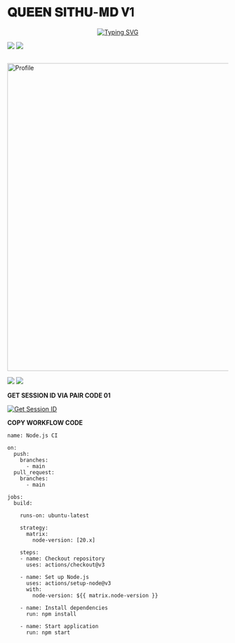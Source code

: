 <h1>𝐐𝐔𝐄𝐄𝐍 𝐒𝐈𝐓𝐇𝐔-𝐌𝐃 𝐕1</h1>

<p align="center">
<a href="https://git.io/typing-svg"><img src="https://readme-typing-svg.demolab.com?font=Fira+Code&weight=700&size=33&pause=1000&color=5513F7&width=435&lines=QUEEN+SITHU+MD+V+1" alt="Typing SVG" /></a>

<a><img src='https://i.imgur.com/LyHic3i.gif'/></a>
<a><img src='https://i.imgur.com/LyHic3i.gif'/></a>
## <p align="center">
  <a href="https://github.com/THARU44/QUEEN-SITHU-MD"><img src="https://files.catbox.moe/m3mw1u.jpg" width="700" alt="Profile"/> </a>
</p>
<a><img src='https://i.imgur.com/LyHic3i.gif'/></a>
<a><img src='https://i.imgur.com/LyHic3i.gif'/></a>




 <b>GET SESSION ID VIA PAIR CODE 01</b>



<a href='https://pair-code-production.up.railway.app/' target="_blank"><img alt='Get Session ID' src='https://img.shields.io/badge/Click here to get your session id-blue?style=for-the-badge&logo=opencv&logoColor=white'/></a>








<b>COPY WORKFLOW CODE</b></br>
```
name: Node.js CI

on:
  push:
    branches:
      - main
  pull_request:
    branches:
      - main

jobs:
  build:

    runs-on: ubuntu-latest

    strategy:
      matrix:
        node-version: [20.x]

    steps:
    - name: Checkout repository
      uses: actions/checkout@v3

    - name: Set up Node.js
      uses: actions/setup-node@v3
      with:
        node-version: ${{ matrix.node-version }}

    - name: Install dependencies
      run: npm install

    - name: Start application
      run: npm start
```






